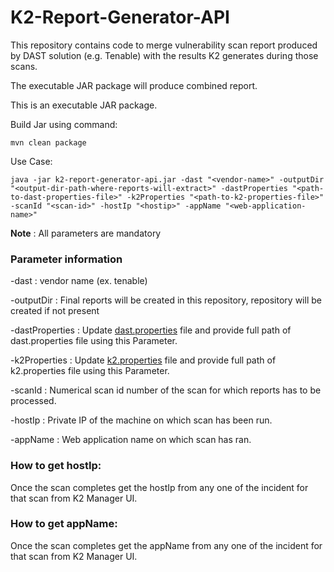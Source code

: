 # K2-Report-Generator-API

This repository contains code to merge vulnerability scan report produced by DAST solution (e.g. Tenable) with the results K2 generates during those scans.

The executable JAR package will produce combined report.

This is an executable JAR package.

Build Jar using command:

```
mvn clean package
```

Use Case:

```
java -jar k2-report-generator-api.jar -dast "<vendor-name>" -outputDir "<output-dir-path-where-reports-will-extract>" -dastProperties "<path-to-dast-properties-file>" -k2Properties "<path-to-k2-properties-file>" -scanId "<scan-id>" -hostIp "<hostip>" -appName "<web-application-name>"
```

**Note** : All parameters are mandatory

### Parameter information
-dast : vendor name (ex. tenable)

-outputDir : Final reports will be created in this repository, repository will be created if not present

-dastProperties : Update [dast.properties](dast.properties) file and provide full path of dast.properties file using this Parameter.

-k2Properties : Update [k2.properties](k2.properties) file and provide full path of k2.properties file using this Parameter.

-scanId : Numerical scan id number of the scan for which reports has to be processed.

-hostIp : Private IP of the machine on which scan has been run.

-appName : Web application name on which scan has ran.


### How to get hostIp:
Once the scan completes get the hostIp from any one of the incident for that scan from K2 Manager UI.

### How to get appName:
Once the scan completes get the appName from any one of the incident for that scan from K2 Manager UI.
